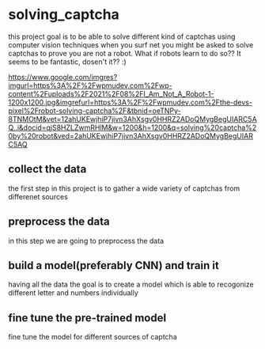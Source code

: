 # solving_captcha
this project goal is to be able to solve different kind of captchas using computer vision techniques
 when you surf net you might be asked to solve captchas to prove you are not a robot.
 What if robots learn to do so?? It seems to be fantastic, dosen't it?? :)
 
https://www.google.com/imgres?imgurl=https%3A%2F%2Fwpmudev.com%2Fwp-content%2Fuploads%2F2021%2F08%2FI_Am_Not_A_Robot-1-1200x1200.jpg&imgrefurl=https%3A%2F%2Fwpmudev.com%2Fthe-devs-pixel%2Frobot-solving-captcha%2F&tbnid=oeTNPy-8TNMOtM&vet=12ahUKEwjhiP7jivn3AhXsgv0HHRZ2ADoQMygBegUIARC5AQ..i&docid=qjS8HZLZwmRHlM&w=1200&h=1200&q=solving%20captcha%20by%20robot&ved=2ahUKEwjhiP7jivn3AhXsgv0HHRZ2ADoQMygBegUIARC5AQ


## collect the data 

the first step in this project is to gather a wide variety of captchas from differenet sources

## preprocess the data
in this step we are going to preprocess the data

## build a model(preferably CNN) and train it
having all the data the goal is to create a model which is able to recogonize different letter and numbers individually

## fine tune the pre-trained model
fine tune the model for different sources of captcha
